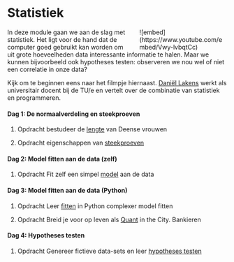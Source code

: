 <style>
div.embed
{
	margin:0 ! important;
}
</style>

# Statistiek

<div style="width: 40%; float:right; margin-left: 2em;">
![embed](https://www.youtube.com/embed/Vwy-lvbqtCc)
</div>

In deze module gaan we aan de slag met statistiek. Het ligt voor de hand dat de computer goed gebruikt kan worden om uit grote hoeveelheden data interessante informatie te halen. Maar we kunnen bijvoorbeeld ook hypotheses testen: observeren we nou wel of niet een correlatie in onze data?

Kijk om te beginnen eens naar het filmpje hiernaast. [Daniël Lakens](https://www.tue.nl/en/university/departments/industrial-engineering-innovation-sciences/the-department/staff/detail/ep/e/d/ep-uid/20091001/) werkt als universitair docent bij de TU/e en vertelt over de combinatie van statistiek en programmeren.

#### Dag 1: De normaalverdeling en steekproeven

1. 	<span class="label label-primary">Opdracht</span> bestudeer de [lengte](/statistiek/normaalverdeling) van Deense vrouwen

2.	<span class="label label-primary">Opdracht</span> eigenschappen van [steekproeven](/statistiek/steekproeven)

#### Dag 2: Model fitten aan de data (zelf)

1. <span class="label label-primary">Opdracht</span> Fit zelf een simpel [model](/statistiek/fittenzelf) aan de data

#### Dag 3: Model fitten aan de data (Python)

1. <span class="label label-primary">Opdracht</span> Leer [fitten](/statistiek/fittenpython) in Python complexer model fitten
	
2. <span class="label label-primary">Opdracht</span> Breid je voor op leven als [Quant](/statistiek/quant) in the City. Bankieren
	
#### Dag 4: Hypotheses testen

1.	<span class="label label-primary">Opdracht</span> Genereer fictieve data-sets en leer [hypotheses testen](/statistiek/hypothesetesten)
